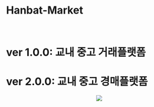 # Hanbat-Market
<br>

# ver 1.0.0: 교내 중고 거래플랫폼
# ver 2.0.0: 교내 중고 경매플랫폼


<p align="center">
  <img src="https://github.com/jckim22/Hanbat-Market/assets/101490157/14c319be-fd18-49f8-9f92-3e5ff0e9f439">
</p>
